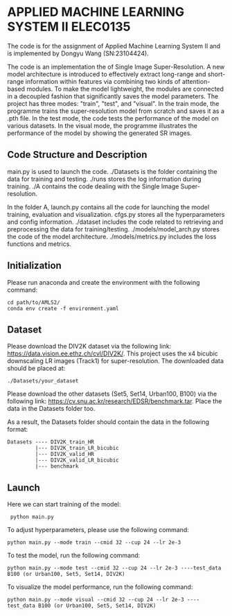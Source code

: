 # APPLIED MACHINE LEARNING SYSTEM II ELEC0135 

The code is for the assignment of Applied Machine Learning System II and is implemented by Dongyu Wang (SN:23104424). 

The code is an implementation the of Single Image Super-Resolution. A new model architecture is introduced to effectively 
extract long-range and short-range information within features via combining two kinds of attention-based modules. 
To make the model lightweight, the modules are connected in a decoupled fashion that significantly saves the 
model parameters. 
The project has three modes: "train", "test", and "visual". In the train mode, the programme trains the super-resolution model 
from scratch and saves it as a .pth file. In the test mode, the code tests the performance of the model on various 
datasets. In the visual mode, the programme illustrates the performance of the model by showing the generated SR images.

## Code Structure and Description
main.py is used to launch the code. ./Datasets is the folder containing the data for training and testing. ./runs stores the
log information during training. ./A contains the code dealing with the Single Image Super-resolution. 

In the folder A, launch.py contains all the code for launching the model training, evaluation and visualization. 
cfgs.py stores all the hyperparameters and config information.
./dataset includes the code related to retrieving and preprocessing the data for training/testing. ./models/model_arch.py
stores the code of the model architecture. ./models/metrics.py includes the loss functions and metrics.
## Initialization

Please run anaconda and create the environment with the following command:
```
cd path/to/AMLS2/
conda env create -f environment.yaml
```

## Dataset
Please download the DIV2K dataset via the following link: https://data.vision.ee.ethz.ch/cvl/DIV2K/. 
This project uses the x4 bicubic downscaling LR images (Track1) for super-resolution. The downloaded data should 
be placed at: 

```
./Datasets/your_dataset
```
Please download the other datasets (Set5, Set14, Urban100, B100) via the following link:
https://cv.snu.ac.kr/research/EDSR/benchmark.tar. Place the data in the Datasets folder too.

As a result, the Datasets folder should contain the data in the following format:
```
Datasets ---- DIV2K_train_HR
         |--- DIV2K_train_LR_bicubic
         |--- DIV2K_valid_HR
         |--- DIV2K_valid_LR_bicubic
         |--- benchmark
```
## Launch
Here we can start training of the model:
```
 python main.py 
```
To adjust hyperparameters, please use the following command:
```
python main.py --mode train --cmid 32 --cup 24 --lr 2e-3
```

To test the model, run the following command:
```
python main.py --mode test --cmid 32 --cup 24 --lr 2e-3 ----test_data B100 (or Urban100, Set5, Set14, DIV2K)
```

To visualize the model performance, run the following command:
```
python main.py --mode visual --cmid 32 --cup 24 --lr 2e-3 ----test_data B100 (or Urban100, Set5, Set14, DIV2K)
```
